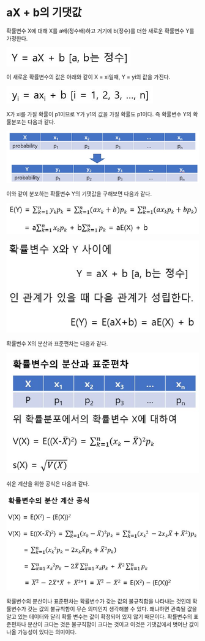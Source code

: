 # aX + b의 기댓값

확률변수 X에 대해 X를 a배(정수배)하고 거기에 b(정수)를 더한 새로운 확률변수 Y를 가정한다.

![](./Figure/Expected_value_of_aX+b1.JPG)

이 새로운 확률변수의 값은 아래와 같이 X = xi일때, Y = yi의 값을 가진다.

![](./Figure/Expected_value_of_aX+b2.JPG)

X가 xi를 가질 확률이 p1이므로 Y가 y1의 값을 가질 확률도 p1이다. 즉 확률변수 Y의 확률분포는 다음과 같다. 

![](./Figure/Expected_value_of_aX+b3.JPG)

이와 같이 분포하는 확률변수 Y의 기댓값을 구해보면 다음과 같다.

![](./Figure/Expected_value_of_aX+b4.JPG)



![](./Figure/Expected_value_of_aX+b5.JPG)



확률변수 X의 분산과 표준편차는 다음과 같다.

![](./Figure/Expected_value_of_aX+b6.JPG)



쉬운 계산을 위한 공식은 다음과 같다.

![](./Figure/Expected_value_of_aX+b7.JPG)



확률변수의 분산이나 표준편차는 확률변수가 갖는 값의 불규칙함을 나타내는 것인데 확률변수가 갖는 값의 불규칙함이 무슨 의미인지 생각해볼 수 있다. 왜냐하면 관측될 값을 알고 있는 데이터와 달리 확률 변수는 값이 확정되어 있지 않기 때문이다. 확률변수의 표준편차나 분산이 크다는 것은 불규칙함이 크다는 것이고 이것은 기댓값에서 벗어난 값이 나올 가능성이 있다는 의미이다. 